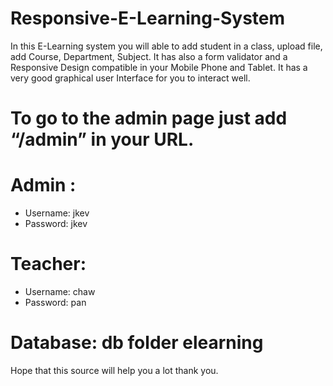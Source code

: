 # Responsive-E-Learning-System

In this E-Learning system you will able to add student in a class, upload file, add Course, Department, Subject. It has also a form validator and a Responsive Design compatible in your Mobile Phone and Tablet. It has a very good graphical user Interface for you to interact well.

# To go to the admin page just add “/admin” in your URL.

# Admin :
- Username: jkev
- Password: jkev

# Teacher:
- Username: chaw
- Password: pan

# Database: db folder elearning

Hope that this source will help you a lot thank you.
